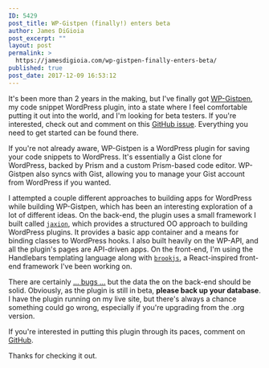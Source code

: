 ```yaml
---
ID: 5429
post_title: WP-Gistpen (finally!) enters beta
author: James DiGioia
post_excerpt: ""
layout: post
permalink: >
  https://jamesdigioia.com/wp-gistpen-finally-enters-beta/
published: true
post_date: 2017-12-09 16:53:12
---
```

It's been more than 2 years in the making, but I've finally got [WP-Gistpen][wpgp], my code snippet WordPress plugin, into a state where I feel comfortable putting it out into the world, and I'm looking for beta testers. If you're interested, check out and comment on this [GitHub issue][gh-issue]. Everything you need to get started can be found there.

If you're not already aware, WP-Gistpen is a WordPress plugin for saving your code snippets to WordPress. It's essentially a Gist clone for WordPress, backed by Prism and a custom Prism-based code editor. WP-Gistpen also syncs with Gist, allowing you to manage your Gist account from WordPress if you wanted.

I attempted a couple different approaches to building apps for WordPress while building WP-Gistpen, which has been an interesting exploration of a lot of different ideas. On the back-end, the plugin uses a small framework I built called [`jaxion`][jaxion], which provides a structured OO approach to building WordPress plugins. It provides a basic app container and a means for binding classes to WordPress hooks. I also built heavily on the WP-API, and all the plugin's pages are API-driven apps. On the front-end, I'm using the Handlebars templating language along with [`brookjs`][brookjs], a React-inspired front-end framework I've been working on.

There are certainly [... bugs ...][bugs] but the data the on the back-end should be solid. Obviously, as the plugin is still in beta, **please back up your database**. I have the plugin running on my live site, but there's always a chance something could go wrong, especially if you're upgrading from the .org version.

If you're interested in putting this plugin through its paces, comment on [GitHub][gh-issue].

Thanks for checking it out.

  [wpgp]: https://github.com/mAAdhaTTah/wp-gistpen
  [gh-issue]: https://github.com/mAAdhaTTah/wp-gistpen/issues/142
  [jaxion]: https://github.com/intraxia/jaxion
  [brookjs]: https://github.com/valtech-nyc/brookjs
  [bugs]: https://github.com/mAAdhaTTah/wp-gistpen/issues?q=is%3Aopen+is%3Aissue+label%3Abug